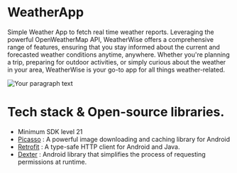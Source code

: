 # WeatherApp
Simple Weather App to fetch real time weather reports.
Leveraging the powerful OpenWeatherMap API, WeatherWise offers a comprehensive range of features, ensuring that you stay informed about the current and forecasted weather conditions anytime, anywhere. Whether you're planning a trip, preparing for outdoor activities, or simply curious about the weather in your area, WeatherWise is your go-to app for all things weather-related.

![Your paragraph text](https://github.com/abhii2002/WeatherApp/assets/87520905/6982bb45-6fb6-4ea0-99a5-192e0ff2a186)

# Tech stack & Open-source libraries. 
- Minimum SDK level 21
- [Picasso](https://github.com/square/picasso) : A powerful image downloading and caching library for Android
- [Retrofit](https://github.com/square/retrofit) : A type-safe HTTP client for Android and Java.
- [Dexter](https://github.com/Karumi/Dexter) : Android library that simplifies the process of requesting permissions at runtime.
